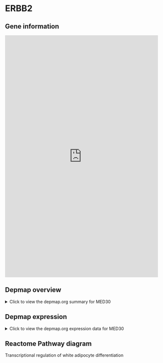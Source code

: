 <h1>ERBB2</h1>

<h2>Gene information</h2>
<iframe src="https://depmap.org/portal/gene/MED30?tab=about" style="border:none;width:100%;height:800px"></iframe>

<h2>Depmap overview</h2>
<details>
  <summary>Click to view the depmap.org summary for MED30</summary>
  <iframe src="https://depmap.org/portal/gene/MED30?tab=overview" style="border:none;width:100%;height:800px"></iframe>
</details>

<h2>Depmap expression</h2>
<details>
  <summary>Click to view the depmap.org expression data for MED30</summary>
  <iframe src="https://depmap.org/portal/gene/MED30?tab=characterization" style="border:none;width:100%;height:800px"></iframe>
</details>



<h2>Reactome Pathway diagram</h2>
Transcriptional regulation of white adipocyte differentiation
<div id="diagramHolder"></div>

<script>
    //Creating the Reactome Diagram widget
    //Take into account a proxy needs to be set up in your server side pointing to www.reactome.org
    function onReactomeDiagramReady(){  //This function is automatically called when the widget code is ready to be used
        var diagram = Reactome.Diagram.create({
            "placeHolder" : "diagramHolder",
            "width" : 900,
            "height" : 500
        });

        //Initialising it to the "Hemostasis" pathway
        diagram.loadDiagram("R-HSA-381340");

        //Adding different listeners

        diagram.onDiagramLoaded(function (loaded) {
            console.info("Loaded ", loaded);
            diagram.flagItems("BAD");
	    diagram.flagItems("Q92934");
            if (loaded == "R-HSA-381340") diagram.selectItem("R-HSA-381340");
        });

     }
</script>



